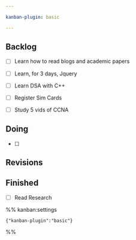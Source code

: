 ```yaml
---

kanban-plugin: basic

---
```


## Backlog

- [ ] Learn how to read blogs and academic papers
- [ ] Learn, for 3 days, Jquery
- [ ] Learn DSA with C++
- [ ] Register Sim Cards
- [ ] Study 5 vids of CCNA


## Doing

- [ ] 


## Revisions



## Finished

- [ ] Read Research




%% kanban:settings
```
{"kanban-plugin":"basic"}
```
%%